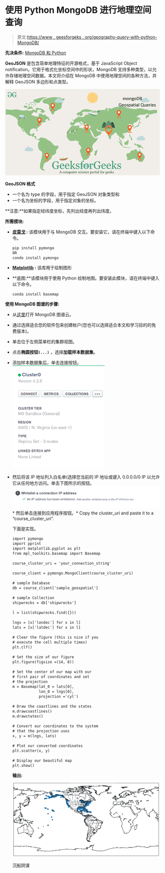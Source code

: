 # 使用 Python MongoDB 进行地理空间查询

> 原文:[https://www . geesforgeks . org/geography-query-with-python-MongoDB/](https://www.geeksforgeeks.org/geospatial-queries-with-python-mongodb/)

**先决条件:** [MongoDB 和 Python](https://www.geeksforgeeks.org/mongodb-and-python/)

**GeoJSON** 是包含简单地理特征的开源格式，基于 JavaScript Object notification。它用于格式化坐标空间中的形状，MongoDB 支持多种类型，以允许存储地理空间数据。本文将介绍在 MongoDB 中使用地理空间的各种方法，并解释 GeoJSON 多边形和点类型。

![](img/320eb75e2cc0277e550fdb1edb8c68ad.png)

**GeoJSON 格式**

*   一个名为 type 的字段，用于指定 GeoJSON 对象类型和
*   一个名为坐标的字段，用于指定对象的坐标。

**注意:**如果指定经纬度坐标，先列出经度再列出纬度。

**所需模块:**

*   **[皮莫戈](https://www.geeksforgeeks.org/mongodb-and-python/) :** 该模块用于与 MongoDB 交互。要安装它，请在终端中键入以下命令。

    ```
    pip install pymongo
    OR
    condo install pymongo
    ```

*   **[Matplotlib](https://www.geeksforgeeks.org/python-matplotlib-an-overview/) :** 该库用于绘制图形
*   **底图:**该模块用于使用 Python 绘制地图。要安装此模块，请在终端中键入以下命令。

    ```
    conda install basemap
    ```

**使用 MongoDB 图谱的步骤:**

*   从[这里](https://www.mongodb.com/cloud/atlas)打开 MongoDB 图谱云。
*   通过选择适合您的软件包来创建帐户(您也可以选择适合本文和学习目的的免费版本)。
*   单击位于左侧菜单栏的集群视图。
*   点击**椭圆按钮`(...)`** ，选择**加载样本数据集**。
*   添加样本数据集后，单击连接按钮。
    ![python-mongodb-cluster-1](img/df2e4384b8773b3eb20d5ad355bef1db.png)

*   然后将该 IP 地址列入白名单(选择您当前的 IP 地址或键入 0.0.0.0/0 IP 以允许它从任何地方访问。单击下图所示的按钮。
    ![python-mongodb-cluster-connect-2](img/9f40daf6ac18bebfe1c05de5ef767a31.png)*   然后单击连接到应用程序按钮。*   Copy the cluster_uri and paste it to a “course_cluster_uri”.

    下面是实现。

    ```
    import pymongo
    import pprint
    import matplotlib.pyplot as plt
    from mpl_toolkits.basemap import Basemap

    course_cluster_uri = 'your_connection_string'

    course_client = pymongo.MongoClient(course_cluster_uri)

    # sample Database
    db = course_client['sample_geospatial']

    # sample Collection
    shipwrecks = db['shipwrecks']

    l = list(shipwrecks.find({}))

    lngs = [x['londec'] for x in l]
    lats = [x['latdec'] for x in l]

    # Clear the figure (this is nice if you
    # execute the cell multiple times)
    plt.clf()

    # Set the size of our figure
    plt.figure(figsize =(14, 8))

    # Set the center of our map with our 
    # first pair of coordinates and set
    # the projection
    m = Basemap(lat_0 = lats[0],
                lon_0 = lngs[0],
                projection ='cyl')

    # Draw the coastlines and the states
    m.drawcoastlines()
    m.drawstates()

    # Convert our coordinates to the system
    # that the projection uses
    x, y = m(lngs, lats)

    # Plot our converted coordinates
    plt.scatter(x, y)

    # Display our beautiful map
    plt.show()
    ```

    **输出:**

    ![](img/a055580ad74642fb1b4930fdd552285e.png)

    沉船阴谋